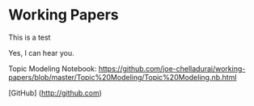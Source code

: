 # Working Papers

This is a test

Yes, I can hear you.


Topic Modeling Notebook: https://github.com/joe-chelladurai/working-papers/blob/master/Topic%20Modeling/Topic%20Modeling.nb.html

[GitHub] (http://github.com)
